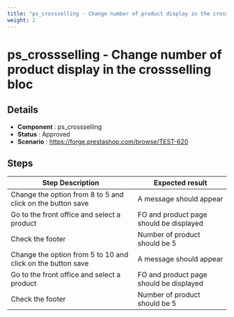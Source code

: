 ```yaml
---
title: "ps_crossselling - Change number of product display in the crossselling bloc"
weight: 2
---
```


# ps_crossselling - Change number of product display in the crossselling bloc
## Details
* **Component** : ps_crossselling
* **Status** : Approved
* **Scenario** : https://forge.prestashop.com/browse/TEST-620

## Steps
| Step Description | Expected result |
| ----- | ----- |
| Change the option from 8 to 5 and click on the button save | A message should appear |
| Go to the front office and select a product | FO and product page should be displayed |
| Check the footer | Number of product should be 5 |
| Change the option from 5 to 10 and click on the button save | A message should appear |
| Go to the front office and select a product | FO and product page should be displayed |
| Check the footer | Number of product should be 5 |